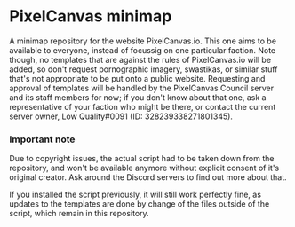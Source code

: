 # PixelCanvas minimap

A minimap repository for the website PixelCanvas.io. This one aims to be available to everyone, instead of focussig on one particular faction. Note though, no templates that are against the rules of PixelCanvas.io will be added, so don't request pornographic imagery, swastikas, or similar stuff that's not appropriate to be put onto a public website. Requesting and approval of templates will be handled by the PixelCanvas Council server and its staff members for now; if you don't know about that one, ask a representative of your faction who might be there, or contact the current server owner, Low Quality#0091 (ID: 328239338271801345).

### Important note
Due to copyright issues, the actual script had to be taken down from the repository, and won't be available anymore without explicit consent of it's original creator. Ask around the Discord servers to find out more about that.

If you installed the script previously, it will still work perfectly fine, as updates to the templates are done by change of the files outside of the script, which remain in this repository.
